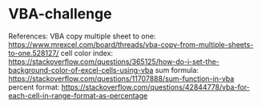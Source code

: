 # VBA-challenge
References:
VBA copy multiple sheet to one: https://www.mrexcel.com/board/threads/vba-copy-from-multiple-sheets-to-one.528127/
cell color index: https://stackoverflow.com/questions/365125/how-do-i-set-the-background-color-of-excel-cells-using-vba
sum formula: https://stackoverflow.com/questions/11707888/sum-function-in-vba
percent format: https://stackoverflow.com/questions/42844778/vba-for-each-cell-in-range-format-as-percentage
